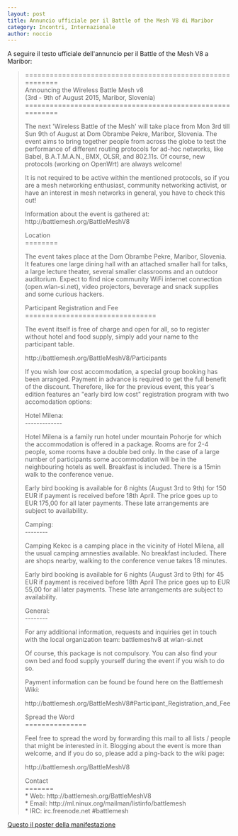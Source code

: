 ```yaml
---
layout: post
title: Annuncio ufficiale per il Battle of the Mesh V8 di Maribor
category: Incontri, Internazionale
author: noccio
---
```


A seguire il testo ufficiale dell'annuncio per il Battle of the Mesh
V8 a Maribor:

<blockquote>
==========================================================
<br>
      Announcing the Wireless Battle Mesh v8
<br>
    (3rd - 9th of August 2015, Maribor, Slovenia)
<br>
==========================================================
<p>
The next 'Wireless Battle of the Mesh' will take place from Mon 3rd
till Sun 9th of August at Dom Obrambe Pekre, Maribor, Slovenia. The
event aims to bring together people from across the globe to test
the performance of different routing protocols for ad-hoc networks,
like Babel, B.A.T.M.A.N., BMX, OLSR, and 802.11s. Of course, new
protocols (working on OpenWrt) are always welcome!
<p>
It is not required to be active within the mentioned protocols, so
if you are a mesh networking enthusiast, community networking
activist, or have an interest in mesh networks in general, you have
to check this out!
<p>
Information about the event is gathered at:
http://battlemesh.org/BattleMeshV8
<p>
Location
<br>
========
<p>
The event takes place at the Dom Obrambe Pekre, Maribor, Slovenia.
It features one large dining hall with an attached smaller hall for
talks, a large lecture theater, several smaller classrooms and an
outdoor auditorium. Expect to find nice community WiFi internet
connection (open.wlan-si.net), video projectors, beverage and snack
supplies and some curious hackers.
<p>
Participant Registration and Fee
<br>
================================
<p>
The event itself is free of charge and open for all, so to register
without hotel and food supply, simply add your name to the
participant table.
<p>
http://battlemesh.org/BattleMeshV8/Participants
<p>
If you wish low cost accommodation, a special group booking has been
arranged. Payment in advance is required to get the full benefit of
the discount. Therefore, like for the previous event, this year's
edition features an "early bird low cost" registration program with
two accomodation options:
<p>
Hotel Milena:
<br>
-------------
<p>
Hotel Milena is a family run hotel under mountain Pohorje for which
the accommodation is offered in a package. Rooms are for 2-4 people,
some rooms have a double bed only. In the case of a large number of
participants some accommodation will be in the neighbouring hotels
as well. Breakfast is included. There is a 15min walk to the
conference venue.
<p>
Early bird booking is available for 6 nights (August 3rd to 9th) for
150 EUR if payment is received before 18th April. The price goes up
to EUR 175,00 for all later payments. These late arrangements are
subject to availability.
<p>
Camping:
<br>
--------
<p>
Camping Kekec is a camping place in the vicinity of Hotel Milena,
all the usual camping amnesties available. No breakfast included.
There are shops nearby, walking to the conference venue takes 18
minutes.
<p>
Early bird booking is available for 6 nights (August 3rd to 9th) for
45 EUR if payment is received before 18th April The price goes up to
EUR 55,00 for all later payments. These late arrangements are
subject to availability.
<p>
General:
<br>
--------
<p>
For any additional information, requests and inquiries get in touch
with the local organization team: battlemeshv8 at wlan-si.net
<p>
Of course, this package is not compulsory. You can also find your
own bed and food supply yourself during the event if you wish to do
so.
<p>
Payment information can be found be found here on the Battlemesh
Wiki:
<p>
http://battlemesh.org/BattleMeshV8#Participant_Registration_and_Fee
<p>
Spread the Word
<br>
===============
<p>
Feel free to spread the word by forwarding this mail to all lists /
people that might be interested in it. Blogging about the event is
more than welcome, and if you do so, please add a ping-back to the
wiki page:
<p>
http://battlemesh.org/BattleMeshV8
<p>
Contact
<br>
=======
<br>
* Web: http://battlemesh.org/BattleMeshV8
<br>
* Email: http://ml.ninux.org/mailman/listinfo/battlemesh
<br>
* IRC: irc.freenode.net #battlemesh
</blockquote>

[Questo il poster della manifestazione](/images/wireless_v8_poster_sRGB.jpg)
